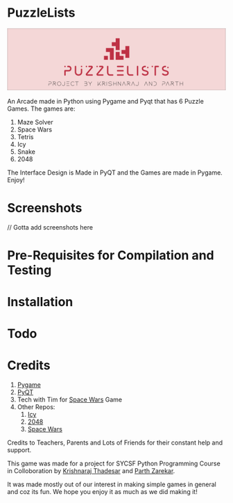 # PuzzleLists
![](./design/logo/logo%20-%20line%20format.png)

An Arcade made in Python using Pygame and Pyqt that has 6 Puzzle Games. The games are:
1. Maze Solver
2. Space Wars
3. Tetris
4. Icy
5. Snake
6. 2048

The Interface Design is Made in PyQT and the Games are made in Pygame.
Enjoy!

# Screenshots
// Gotta add screenshots here

# Pre-Requisites for Compilation and Testing

# Installation

# Todo

# Credits
1. [Pygame](https://www.pygame.org/news)
2. [PyQT](https://www.riverbankcomputing.com/software/pyqt/intro)
3. Tech with Tim for [Space Wars](https://www.youtube.com/watch?v=Q-__8Xw9KTM) Game
4. Other Repos:
   1. [Icy](https://github.com/KrishnarajT/Icy)
   2. [2048](https://github.com/KrishnarajT/2048)
   3. [Space Wars](https://github.com/KrishnarajT/Space-Wars-Ship-thing)

Credits to Teachers, Parents and Lots of Friends for their constant help and support. 

This game was made for a project for SYCSF Python Programming Course in Colloboration by [Krishnaraj Thadesar](https://github.com/KrishnarajT) and [Parth Zarekar](https://github.com/Parth4123).

It was made mostly out of our interest in making simple games in general and coz its fun. We hope you enjoy it as much as we did making it!

